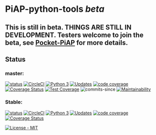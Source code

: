# PiAP-python-tools _beta_

## This is still in beta. THINGS ARE STILL IN DEVELOPMENT. Testers welcome to join the beta, see [Pocket-PiAP](https://github.com/reactive-firewall/Pocket-PiAP) for more details.

## Status

### master:
[![status](https://travis-ci.org/reactive-firewall/PiAP-python-tools.svg?branch=master)](https://travis-ci.org/reactive-firewall/PiAP-python-tools)
[![CircleCI](https://circleci.com/gh/reactive-firewall/PiAP-python-tools/tree/master.svg?style=svg)](https://circleci.com/gh/reactive-firewall/PiAP-python-tools/tree/master)
[![Python 3](https://pyup.io/repos/github/reactive-firewall/PiAP-python-tools/python-3-shield.svg)](https://pyup.io/repos/github/reactive-firewall/PiAP-python-tools/)
[![Updates](https://pyup.io/repos/github/reactive-firewall/PiAP-python-tools/shield.svg)](https://pyup.io/repos/github/reactive-firewall/PiAP-python-tools/)
[![code coverage](https://codecov.io/gh/reactive-firewall/PiAP-python-tools/branch/master/graph/badge.svg)](https://codecov.io/gh/reactive-firewall/PiAP-python-tools/branch/master/)
[![Coverage Status](https://coveralls.io/repos/github/reactive-firewall/PiAP-python-tools/badge.svg?branch=master)](https://coveralls.io/github/reactive-firewall/PiAP-python-tools?branch=master)
[![Test Coverage](https://api.codeclimate.com/v1/badges/38ed008754b3aa7fea09/test_coverage)](https://codeclimate.com/github/reactive-firewall/PiAP-python-tools/test_coverage)
![commits-since](https://img.shields.io/github/commits-since/reactive-firewall/PiAP-python-tools/stable.svg?maxAge=7200)
[![Maintainability](https://api.codeclimate.com/v1/badges/38ed008754b3aa7fea09/maintainability)](https://codeclimate.com/github/reactive-firewall/PiAP-python-tools/maintainability)

### Stable:
[![status](https://travis-ci.org/reactive-firewall/PiAP-python-tools.svg?branch=stable)](https://travis-ci.org/reactive-firewall/PiAP-python-tools)
[![CircleCI](https://circleci.com/gh/reactive-firewall/PiAP-python-tools/tree/stable.svg?style=svg)](https://circleci.com/gh/reactive-firewall/PiAP-python-tools/tree/stable)
[![Python 3](https://pyup.io/repos/github/reactive-firewall/PiAP-python-tools/python-3-shield.svg)](https://pyup.io/repos/github/reactive-firewall/PiAP-python-tools/)
[![Updates](https://pyup.io/repos/github/reactive-firewall/PiAP-python-tools/shield.svg)](https://pyup.io/repos/github/reactive-firewall/PiAP-python-tools/)
[![code coverage](https://codecov.io/gh/reactive-firewall/PiAP-python-tools/branch/stable/graph/badge.svg)](https://codecov.io/gh/reactive-firewall/PiAP-python-tools/branch/stable/)
[![Coverage Status](https://coveralls.io/repos/github/reactive-firewall/PiAP-python-tools/badge.svg?branch=stable)](https://coveralls.io/github/reactive-firewall/PiAP-python-tools?branch=stable)


[![License - MIT](https://img.shields.io/github/license/reactive-firewall/PiAP-python-tools.svg?maxAge=2592000)](https://github.com/reactive-firewall/PiAP-python-tools/blob/stable/LICENSE.rst)

